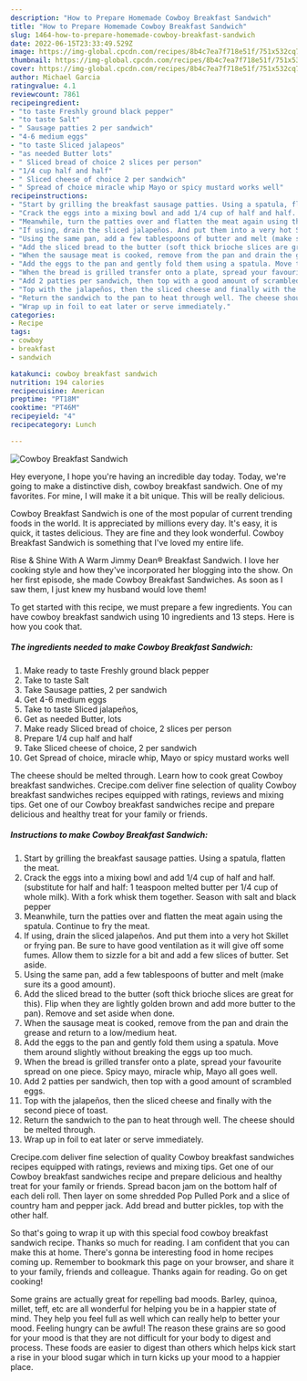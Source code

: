 ```yaml
---
description: "How to Prepare Homemade Cowboy Breakfast Sandwich"
title: "How to Prepare Homemade Cowboy Breakfast Sandwich"
slug: 1464-how-to-prepare-homemade-cowboy-breakfast-sandwich
date: 2022-06-15T23:33:49.529Z
image: https://img-global.cpcdn.com/recipes/8b4c7ea7f718e51f/751x532cq70/cowboy-breakfast-sandwich-recipe-main-photo.jpg
thumbnail: https://img-global.cpcdn.com/recipes/8b4c7ea7f718e51f/751x532cq70/cowboy-breakfast-sandwich-recipe-main-photo.jpg
cover: https://img-global.cpcdn.com/recipes/8b4c7ea7f718e51f/751x532cq70/cowboy-breakfast-sandwich-recipe-main-photo.jpg
author: Michael Garcia
ratingvalue: 4.1
reviewcount: 7861
recipeingredient:
- "to taste Freshly ground black pepper"
- "to taste Salt"
- " Sausage patties 2 per sandwich"
- "4-6 medium eggs"
- "to taste Sliced jalapeos"
- "as needed Butter lots"
- " Sliced bread of choice 2 slices per person"
- "1/4 cup half and half"
- " Sliced cheese of choice 2 per sandwich"
- " Spread of choice miracle whip Mayo or spicy mustard works well"
recipeinstructions:
- "Start by grilling the breakfast sausage patties. Using a spatula, flatten the meat."
- "Crack the eggs into a mixing bowl and add 1/4 cup of half and half. (substitute for half and half: 1 teaspoon melted butter per 1/4 cup of whole milk). With a fork whisk them together. Season with salt and black pepper"
- "Meanwhile, turn the patties over and flatten the meat again using the spatula. Continue to fry the meat."
- "If using, drain the sliced jalapeños. And put them into a very hot Skillet or frying pan. Be sure to have good ventilation as it will give off some fumes. Allow them to sizzle for a bit and add a few slices of butter. Set aside."
- "Using the same pan, add a few tablespoons of butter and melt (make sure its a good amount)."
- "Add the sliced bread to the butter (soft thick brioche slices are great for this). Flip when they are lightly golden brown and add more butter to the pan). Remove and set aside when done."
- "When the sausage meat is cooked, remove from the pan and drain the grease and return to a low/medium heat."
- "Add the eggs to the pan and gently fold them using a spatula. Move them around slightly without breaking the eggs up too much."
- "When the bread is grilled transfer onto a plate, spread your favourite spread on one piece. Spicy mayo, miracle whip, Mayo all goes well."
- "Add 2 patties per sandwich, then top with a good amount of scrambled eggs."
- "Top with the jalapeños, then the sliced cheese and finally with the second piece of toast."
- "Return the sandwich to the pan to heat through well. The cheese should be melted through."
- "Wrap up in foil to eat later or serve immediately."
categories:
- Recipe
tags:
- cowboy
- breakfast
- sandwich

katakunci: cowboy breakfast sandwich 
nutrition: 194 calories
recipecuisine: American
preptime: "PT18M"
cooktime: "PT46M"
recipeyield: "4"
recipecategory: Lunch

---
```



![Cowboy Breakfast Sandwich](https://img-global.cpcdn.com/recipes/8b4c7ea7f718e51f/751x532cq70/cowboy-breakfast-sandwich-recipe-main-photo.jpg)

Hey everyone, I hope you're having an incredible day today. Today, we're going to make a distinctive dish, cowboy breakfast sandwich. One of my favorites. For mine, I will make it a bit unique. This will be really delicious.

Cowboy Breakfast Sandwich is one of the most popular of current trending foods in the world. It is appreciated by millions every day. It's easy, it is quick, it tastes delicious. They are fine and they look wonderful. Cowboy Breakfast Sandwich is something that I've loved my entire life.

Rise &amp; Shine With A Warm Jimmy Dean® Breakfast Sandwich. I love her cooking style and how they&#39;ve incorporated her blogging into the show. On her first episode, she made Cowboy Breakfast Sandwiches. As soon as I saw them, I just knew my husband would love them!


To get started with this recipe, we must prepare a few ingredients. You can have cowboy breakfast sandwich using 10 ingredients and 13 steps. Here is how you cook that.

<!--inarticleads1-->

##### The ingredients needed to make Cowboy Breakfast Sandwich:

1. Make ready to taste Freshly ground black pepper
1. Take to taste Salt
1. Take  Sausage patties, 2 per sandwich
1. Get 4-6 medium eggs
1. Take to taste Sliced jalapeños,
1. Get as needed Butter, lots
1. Make ready  Sliced bread of choice, 2 slices per person
1. Prepare 1/4 cup half and half
1. Take  Sliced cheese of choice, 2 per sandwich
1. Get  Spread of choice, miracle whip, Mayo or spicy mustard works well


The cheese should be melted through. Learn how to cook great Cowboy breakfast sandwiches. Crecipe.com deliver fine selection of quality Cowboy breakfast sandwiches recipes equipped with ratings, reviews and mixing tips. Get one of our Cowboy breakfast sandwiches recipe and prepare delicious and healthy treat for your family or friends. 

<!--inarticleads2-->

##### Instructions to make Cowboy Breakfast Sandwich:

1. Start by grilling the breakfast sausage patties. Using a spatula, flatten the meat.
1. Crack the eggs into a mixing bowl and add 1/4 cup of half and half. (substitute for half and half: 1 teaspoon melted butter per 1/4 cup of whole milk). With a fork whisk them together. Season with salt and black pepper
1. Meanwhile, turn the patties over and flatten the meat again using the spatula. Continue to fry the meat.
1. If using, drain the sliced jalapeños. And put them into a very hot Skillet or frying pan. Be sure to have good ventilation as it will give off some fumes. Allow them to sizzle for a bit and add a few slices of butter. Set aside.
1. Using the same pan, add a few tablespoons of butter and melt (make sure its a good amount).
1. Add the sliced bread to the butter (soft thick brioche slices are great for this). Flip when they are lightly golden brown and add more butter to the pan). Remove and set aside when done.
1. When the sausage meat is cooked, remove from the pan and drain the grease and return to a low/medium heat.
1. Add the eggs to the pan and gently fold them using a spatula. Move them around slightly without breaking the eggs up too much.
1. When the bread is grilled transfer onto a plate, spread your favourite spread on one piece. Spicy mayo, miracle whip, Mayo all goes well.
1. Add 2 patties per sandwich, then top with a good amount of scrambled eggs.
1. Top with the jalapeños, then the sliced cheese and finally with the second piece of toast.
1. Return the sandwich to the pan to heat through well. The cheese should be melted through.
1. Wrap up in foil to eat later or serve immediately.


Crecipe.com deliver fine selection of quality Cowboy breakfast sandwiches recipes equipped with ratings, reviews and mixing tips. Get one of our Cowboy breakfast sandwiches recipe and prepare delicious and healthy treat for your family or friends. Spread bacon jam on the bottom half of each deli roll. Then layer on some shredded Pop Pulled Pork and a slice of country ham and pepper jack. Add bread and butter pickles, top with the other half. 

So that's going to wrap it up with this special food cowboy breakfast sandwich recipe. Thanks so much for reading. I am confident that you can make this at home. There's gonna be interesting food in home recipes coming up. Remember to bookmark this page on your browser, and share it to your family, friends and colleague. Thanks again for reading. Go on get cooking!

Some grains are actually great for repelling bad moods. Barley, quinoa, millet, teff, etc are all wonderful for helping you be in a happier state of mind. They help you feel full as well which can really help to better your mood. Feeling hungry can be awful! The reason these grains are so good for your mood is that they are not difficult for your body to digest and process. These foods are easier to digest than others which helps kick start a rise in your blood sugar which in turn kicks up your mood to a happier place.
